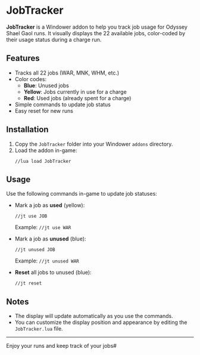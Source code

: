 # JobTracker

**JobTracker** is a Windower addon to help you track job usage for Odyssey Shael Gaol runs. It visually displays the 22 available jobs, color-coded by their usage status during a charge run.

## Features

- Tracks all 22 jobs (WAR, MNK, WHM, etc.)
- Color codes:
  - **Blue**: Unused jobs
  - **Yellow**: Jobs currently in use for a charge
  - **Red**: Used jobs (already spent for a charge)
- Simple commands to update job status
- Easy reset for new runs

## Installation

1. Copy the `JobTracker` folder into your Windower `addons` directory.
2. Load the addon in-game:
   ```
   //lua load JobTracker
   ```

## Usage

Use the following commands in-game to update job statuses:

- Mark a job as **used** (yellow):
  ```
  //jt use JOB
  ```
  Example: `//jt use WAR`

- Mark a job as **unused** (blue):
  ```
  //jt unused JOB
  ```
  Example: `//jt unused WAR`

- **Reset** all jobs to unused (blue):
  ```
  //jt reset
  ```

## Notes

- The display will update automatically as you use the commands.
- You can customize the display position and appearance by editing the `JobTracker.lua` file.

---

Enjoy your runs and keep track of your jobs#